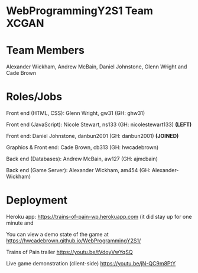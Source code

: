 # WebProgrammingY2S1 Team XCGAN

# Team Members
Alexander Wickham, Andrew McBain, Daniel Johnstone, Glenn Wright and Cade Brown

# Roles/Jobs

Front end (HTML, CSS): Glenn Wright, gw31 (GH: ghw31)

Front end (JavaScript): Nicole Stewart, ns133 (GH: nicolestewart133) **(LEFT)**

Front end: Daniel Johnstone, danbun2001 (GH: danbun2001) **(JOINED)**

Graphics & Front end: Cade Brown, cb313 (GH: hwcadebrown)

Back end (Databases): Andrew McBain, aw127 (GH: ajmcbain)

Back end (Game Server): Alexander Wickham, am454 (GH: Alexander-Wickham)

# Deployment

Heroku app: https://trains-of-pain-wp.herokuapp.com (it did stay up for one minute and 

You can view a demo state of the game at https://hwcadebrown.github.io/WebProgrammingY2S1/

Trains of Pain trailer https://youtu.be/tVdoyVwYqSQ

Live game demonstration (client-side)  https://youtu.be/jN-QC9m8PtY
